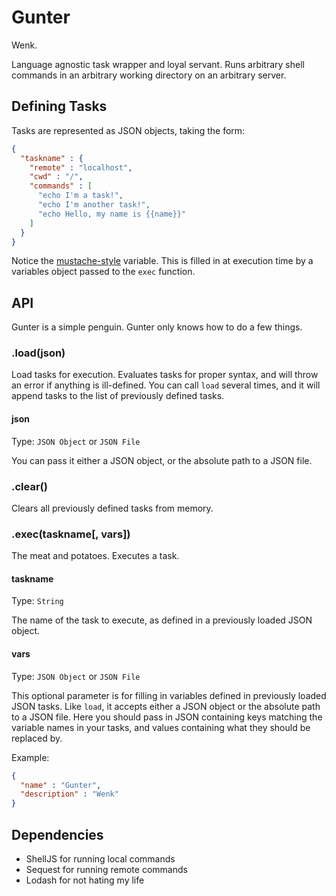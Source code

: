 # Gunter

Wenk.

Language agnostic task wrapper and loyal servant.  Runs arbitrary shell commands
in an arbitrary working directory on an arbitrary server.

## Defining Tasks

Tasks are represented as JSON objects, taking the form:
```json
{
  "taskname" : {
    "remote" : "localhost",
    "cwd" : "/",
    "commands" : [
      "echo I'm a task!",
      "echo I'm another task!",
      "echo Hello, my name is {{name}}"
    ]
  }
}
```

Notice the [mustache-style](http://mustache.github.io/) variable.  This is
filled in at execution time by a variables object passed to the `exec` function.

## API

Gunter is a simple penguin.  Gunter only knows how to do a few things.

### .load(json)

Load tasks for execution.  Evaluates tasks for proper syntax, and will throw
an error if anything is ill-defined.  You can call `load` several times, and it
will append tasks to the list of previously defined tasks.

#### json

Type: `JSON Object` or `JSON File`

You can pass it either a JSON object, or the absolute path to a JSON file.

### .clear()

Clears all previously defined tasks from memory.

### .exec(taskname[, vars])

The meat and potatoes.  Executes a task.

#### taskname

Type: `String`

The name of the task to execute, as defined in a previously loaded JSON object.

#### vars

Type: `JSON Object` or `JSON File`

This optional parameter is for filling in variables defined in previously loaded
JSON tasks.  Like `load`, it accepts either a JSON object or the absolute path
to a JSON file.  Here you should pass in JSON containing keys matching the
variable names in your tasks, and values containing what they should be replaced
by.

Example:
```json
{
  "name" : "Gunter",
  "description" : "Wenk"
}
```

## Dependencies

+ ShellJS for running local commands
+ Sequest for running remote commands
+ Lodash for not hating my life
